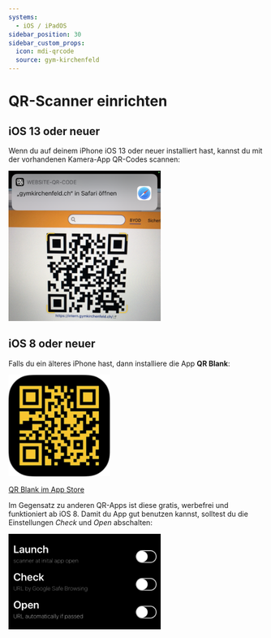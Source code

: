 ```yaml
---
systems:
  - iOS / iPadOS
sidebar_position: 30
sidebar_custom_props:
  icon: mdi-qrcode
  source: gym-kirchenfeld
---
```


# QR-Scanner einrichten



## iOS 13 oder neuer

Wenn du auf deinem iPhone iOS 13 oder neuer installiert hast, kannst du mit der vorhandenen Kamera-App QR-Codes scannen:

![](./qr-code.png)

## iOS 8 oder neuer

Falls du ein älteres iPhone hast, dann installiere die App **QR Blank**:

[![](./qr-blank-logo.png)](https://apps.apple.com/app/id1137064763)

[QR Blank im App Store](https://apps.apple.com/app/id1137064763)

Im Gegensatz zu anderen QR-Apps ist diese gratis, werbefrei und funktioniert ab iOS 8. Damit du App gut benutzen kannst, solltest du die Einstellungen _Check_ und _Open_ abschalten:

![](./qr-blank-settings.png)
